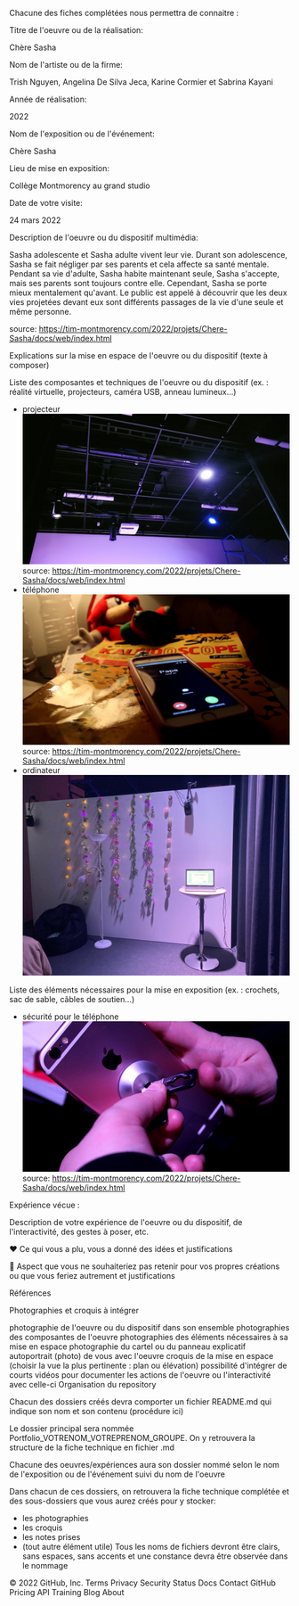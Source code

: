 Chacune des fiches complétées nous permettra de connaitre :

Titre de l'oeuvre ou de la réalisation:

Chère Sasha

Nom de l'artiste ou de la firme:

Trish Nguyen, Angelina De Silva Jeca, Karine Cormier et Sabrina Kayani

Année de réalisation:

2022

Nom de l'exposition ou de l'événement:

Chère Sasha

Lieu de mise en exposition:

Collège Montmorency au grand studio

Date de votre visite:

24 mars 2022

Description de l'oeuvre ou du dispositif multimédia:

Sasha adolescente et Sasha adulte vivent leur vie. Durant son adolescence, Sasha se fait négliger par ses parents et cela affecte sa santé mentale. Pendant sa vie d'adulte, Sasha habite maintenant seule, Sasha s'accepte, mais ses parents sont toujours contre elle. Cependant, Sasha se porte mieux mentalement qu'avant. Le public est appelé à découvrir que les deux vies projetées devant eux sont différents passages de la vie d'une seule et même personne.

source: https://tim-montmorency.com/2022/projets/Chere-Sasha/docs/web/index.html

Explications sur la mise en espace de l'oeuvre ou du dispositif (texte à composer)


Liste des composantes et techniques de l'oeuvre ou du dispositif (ex. : réalité virtuelle, projecteurs, caméra USB, anneau lumineux...)

* projecteur
![jw-bug](medias/jw-bug.jpg)
source: https://tim-montmorency.com/2022/projets/Chere-Sasha/docs/web/index.html
* téléphone 
![1_ado_cell](medias/1_ado_cell.jpeg)
source: https://tim-montmorency.com/2022/projets/Chere-Sasha/docs/web/index.html
* ordinateur
![cote_beau_ordi](medias/cote_beau_ordi.png)

Liste des éléments nécessaires pour la mise en exposition (ex. : crochets, sac de sable, câbles de soutien...)

* sécurité pour le téléphone
![38_security](medias/38_security.jpg)
source: https://tim-montmorency.com/2022/projets/Chere-Sasha/docs/web/index.html

Expérience vécue :

Description de votre expérience de l'oeuvre ou du dispositif, de l'interactivité, des gestes à poser, etc.

❤️ Ce qui vous a plu, vous a donné des idées et justifications

🤔 Aspect que vous ne souhaiteriez pas retenir pour vos propres créations ou que vous feriez autrement et justifications

Références

Photographies et croquis à intégrer

photographie de l'oeuvre ou du dispositif dans son ensemble photographies des composantes de l'oeuvre photographies des éléments nécessaires à sa mise en espace photographie du cartel ou du panneau explicatif autoportrait (photo) de vous avec l'oeuvre croquis de la mise en espace (choisir la vue la plus pertinente : plan ou élévation) possibilité d'intégrer de courts vidéos pour documenter les actions de l'oeuvre ou l'interactivité avec celle-ci Organisation du repository

Chacun des dossiers créés devra comporter un fichier README.md qui indique son nom et son contenu (procédure ici)

Le dossier principal sera nommée Portfolio_VOTRENOM_VOTREPRENOM_GROUPE. On y retrouvera la structure de la fiche technique en fichier .md

Chacune des oeuvres/expériences aura son dossier nommé selon le nom de l'exposition ou de l'événement suivi du nom de l'oeuvre

Dans chacun de ces dossiers, on retrouvera la fiche technique complétée et des sous-dossiers que vous aurez créés pour y stocker:

- les photographies
- les croquis
- les notes prises
- (tout autre élément utile)
Tous les noms de fichiers devront être clairs, sans espaces, sans accents et une constance devra être observée dans le nommage

© 2022 GitHub, Inc.
Terms
Privacy
Security
Status
Docs
Contact GitHub
Pricing
API
Training
Blog
About
